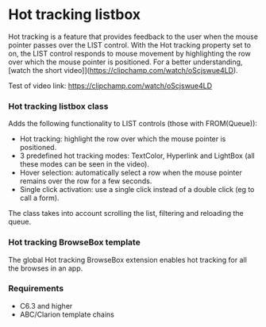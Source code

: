 # Hot tracking listbox

Hot tracking is a feature that provides feedback to the user when the mouse pointer passes over the LIST control. With the Hot tracking property set to on, the LIST control responds to mouse movement by highlighting the row over which the mouse pointer is positioned. For a better understanding, [watch the short video]](https://clipchamp.com/watch/oScjswue4LD).
  
Test of video link: https://clipchamp.com/watch/oScjswue4LD
  
### Hot tracking listbox class
Adds the following functionality to LIST controls (those with FROM(Queue)):
- Hot tracking: highlight the row over which the mouse pointer is positioned.
- 3 predefined hot tracking modes: TextColor, Hyperlink and LightBox (all these modes can be seen in the video).
- Hover selection: automatically select a row when the mouse pointer remains over the row for a few seconds.
- Single click activation: use a single click instead of a double click (eg to call a form).
  
The class takes into account scrolling the list, filtering and reloading the queue.


### Hot tracking BrowseBox template
The global Hot tracking BrowseBox extension enables hot tracking for all the browses in an app.


### Requirements
- C6.3 and higher
- ABC/Clarion template chains
